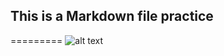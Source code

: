 ## This is a Markdown file practice
=========
![alt text](https://image.freepik.com/free-photo/cute-cat-picture_1122-449.jpg)